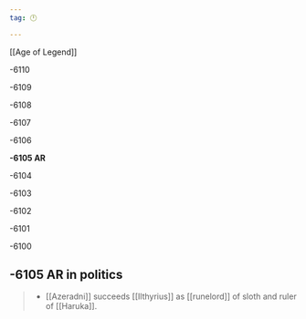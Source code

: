 ```yaml
---
tag: 🕛

---
```

[[Age of Legend]]


-6110

-6109

-6108

-6107

-6106

**-6105 AR**

-6104

-6103

-6102

-6101

-6100



## -6105 AR in politics

>  - [[Azeradni]] succeeds [[Ilthyrius]] as [[runelord]] of sloth and ruler of [[Haruka]].






